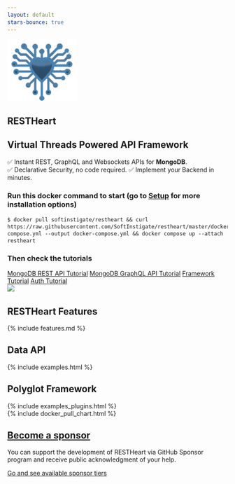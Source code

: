 ```yaml
---
layout: default
stars-bounce: true
---
```


<section id="top" class="text-center pt-2 pb-2">
    <div class="mt-0 mb-4">
        <img width="160" src="/images/RESTHeart-logo.png">
        <h1 class="mt-1 top-1 text-break"><strong>REST</strong>Heart</h1>
        <h2 class="my-0 top-2 mx-2 mx-md-5 mb-2 highlightcolor lh-1_4">
        Virtual Threads Powered API Framework
        </h2>
        <p class="top-6 text-break white mt-2 mx-4">
            ✅&nbsp;Instant REST, GraphQL and Websockets APIs for <strong>MongoDB</strong>.
            ✅&nbsp;Declarative Security, no code required.
            ✅&nbsp;Implement your Backend in minutes.
        </p>
        <h3 class="font-weight-bold highlightcolor mt-5">Run this docker command to start <span class="small text-muted mt-0">(go to <a href="/docs/setup">Setup</a> for more installation options)</span></h3>
        <div class="container">
            <div class="listingblock my-0">
                <div class="content">
<pre class="rouge highlight text-center">
<code data-lang="bash"><span class="nv">$ </span>docker pull softinstigate/restheart && curl https://raw.githubusercontent.com/SoftInstigate/restheart/master/docker-compose.yml <span class="nt">--output</span> docker-compose.yml <span class="o">&amp;&amp;</span> docker compose up --attach restheart</code>
</pre>
                </div>
            </div>
        </div>
        <h3 class="font-weight-bold highlightcolor mt-3">Then check the tutorials</h3>
        <a href="/docs/mongodb-rest/tutorial" class="btn btn-o-white ml-1 mt-2 my-0 btn-md">MongoDB REST API Tutorial</a>
        <a href="/docs/mongodb-graphql/tutorial" class="btn btn-o-white ml-1 mt-2 my-0 btn-md">MongoDB GraphQL API Tutorial</a>
        <a href="/docs/plugins/tutorial" class="btn btn-o-white ml-1 mt-2 my-0 btn-md">Framework Tutorial</a>
        <a href="/docs/security/tutorial" class="btn btn-o-white ml-1 mt-2 my-0 btn-md">Auth Tutorial</a>
    </div>
</section>

<div class="container text-center mt-0 mw-800 px-0">
    <img src="/images/restheart.gif" class="img-fluid"/>
</div>

<!-- <section id="article-at-aws-blog" class="call-to-action black-background">
    <div class="container-fluid">
        <div class="row">
            <div class="col-md-12 call-to-action__item call-to-action__first text-center">
                <h2 class="text-lightcyan mb-2">
                    <a href="https://aws.amazon.com/it/blogs/apn/application-modernization-with-mongodb-atlas-on-aws/" target="_blank">Featured on <strong>AWS Blog</strong></a>
                </h2>
                <p class="highlightcolor"><i>The RESTHeart API for MongoDB simplifies development and frees you to focus on delivering a great users experience</i></p>
                <a href="https://aws.amazon.com/it/blogs/apn/application-modernization-with-mongodb-atlas-on-aws/" target="_blank" class="btn btn-o-white">READ THE POST</a>
            </div>
        </div>
        <div class="row mb-1 text-center mb-3">
            <div class="col-md-12 text-center">
                <a href="/assets/Brochure - RESTHeart.pdf" target="_blank" class="btn">Download the PDF fact sheet</a>
                <a href="/assets/RESTHeart 6 - Overview.pdf" target="_blank" class="btn mt-3 mt-md-0 ml-md-3 mx-auto">Download the Product presentation</a>
            </div>
        </div>
    </div>
</section> -->

<!-- just to make anchor link go to the right height -->
<div id="features" class="pb-4"></div>

<section id="features-content" class="text-center pb-2 mt-5">
    <div class="container">
        <h2 class="text-center color-primary font-weight-bold">RESTHeart Features</h2>
        {% include features.md %}
    </div>
</section>

<div class="container mt-5">
    <h2 class="text-center color-primary font-weight-bold">Data API</h2>
</div>

<section id="examples" class="slice my-0 pb-0">
    {% include examples.html %}
</section>

<div class="container mt-5">
    <h2 class="text-center color-primary m-0 mb-2 font-weight-bold">Polyglot Framework</h2>
</div>

<section id="examples-plugins" class="slice">
    {% include examples_plugins.html %}
</section>

<section class="chart mt-3 pb-0" id="chart">
    {% include docker_pull_chart.html %}
</section>

<section id="article-at-mongodb" class="call-to-action black-background">
    <div class="container-fluid">
        <div class="row mb-1">
            <div class="col-md-12 call-to-action__item call-to-action__first text-center">
                <h2 class="text-lightcyan mb-2">
                    <a href="https://github.com/sponsors/SoftInstigate" target="_blank">Become a sponsor</a>
                </h2>
                <p class="highlightcolor">You can support the development of RESTHeart via GitHub Sponsor program and receive public acknowledgment of your help.</p>
                <a href="https://github.com/sponsors/SoftInstigate" target="_blank" class="btn btn-o-white">Go and see available sponsor tiers</a>
            </div>
        </div>
    </div>
</section>